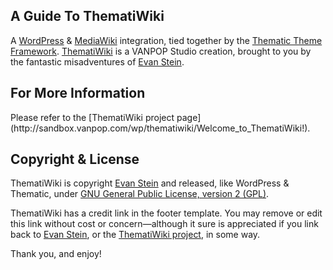 
A Guide To ThematiWiki
----------------------

A [WordPress](http://wordpress.org) & [MediaWiki](http://mediawiki.org) integration, tied together by the [Thematic Theme Framework](http://themeshaper.com). [ThematiWiki](http://vanpop.com/thematiwiki) is a VANPOP Studio creation, brought to you by the fantastic misadventures of [Evan Stein](http://vanpop.com).

<h2>For More Information</h2>
<p>Please refer to the [ThematiWiki project page](http://sandbox.vanpop.com/wp/thematiwiki/Welcome_to_ThematiWiki!).

Copyright & License
-------------------

ThematiWiki is copyright [Evan Stein](http://vanpop.com/) and released, like WordPress & Thematic, under [GNU General Public License, version 2 (GPL)](http://www.gnu.org/licenses/old-licenses/gpl-2.0.html).

ThematiWiki has a credit link in the footer template. You may remove or edit this link without cost or concern—although it sure is appreciated if you link back to [Evan Stein](http://vanpop.com), or the [ThematiWiki project](http://vanpop.com/thematiwiki), in some way.

Thank you, and enjoy!

